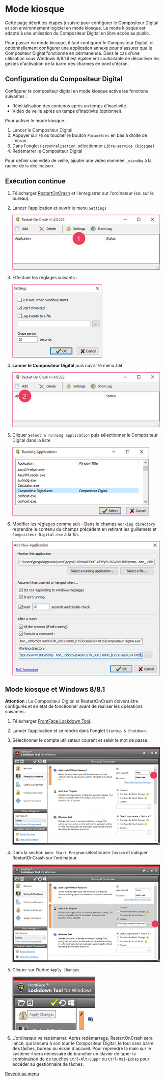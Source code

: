 ﻿# Mode kiosque

Cette page décrit les étapes à suivre pour configurer le Compositeur Digital et son environnement logiciel en mode kiosque. 
Le mode kiosque est adapté à une utilisation du Compositeur Digital en libre accès au public.

Pour passer en mode kiosque, il faut configurer le Compositeur Digital, 
et optionnellement configurer une application annexe pour s'assurer que 
le Compositeur Digital fonctionne en permanence. 
Dans le cas d'une utilisation sous Windows 8/8.1 il est également souhaitable 
de désactiver les gestes d'activation de la barre des charmes en bord d'écran.


## Configuration du Compositeur Digital

Configurer le compositeur digital en mode kiosque active les fonctions suivantes :
* Réinitialisation des contenus après un temps d'inactivité.
* Vidéo de veille après un temps d'inactivité (optionnel).

Pour activer le mode kiosque :

1. Lancer le Compositeur Digital
2. Appuyer sur `F5` ou toucher le bouton `Paramètres` en bas à droite de l'écran
3. Dans l'onglet `Personnalisation`, sélectionner `Libre-service (kiosque)`
4. Redémarrer le Compositeur Digital

Pour définir une vidéo de veille, ajouter une vidéo nommée `_standby` à la racine de la déclinaison.


## Exécution continue

1. Télécharger [RestartOnCrash](http://1.shadowcdn.com/files/RestartOnCrash-v1.4.zip) et l'enregistrer sur l'ordinateur (ex: sur le bureau).
2. Lancer l'application et ouvrir le menu `Settings`

    ![RestartOnCrash](img/roc_1.jpg)

3. Effectuer les réglages suivants :

    ![RestartOnCrash - réglages](img/roc_settings.jpg)

4. **Lancer le Compositeur Digital** puis ouvrir le menu `Add`

    ![RestartOnCrash](img/roc_2.jpg)

5. Cliquer `Select a running application` puis sélectionner le Compositeur Digital dans la liste.

    ![RestartOnCrash - liste des applications](img/roc_add_2.jpg)

6. Modifier les réglages comme suit - Dans le champs `Working directory` reprendre le contenu du champs précédent en retirant les guillemets et `Compositeur Digital.exe` à la fin.

    ![RestartOnCrash - ajout](img/roc_add_3.jpg)


## Mode kiosque et Windows 8/8.1

**Attention :** Le Compositeur Digital et RestartOnCrash doivent être configurés et en état de fonctionner avant de réaliser les opérations suivantes. 

1. Télécharger [FrontFace Lockdown Tool](http://download.mirabyte.com/Lockdown.exe).
2. Lancer l'application et se rendre dans l'onglet `Startup & Shutdown`.
3. Sélectionner le compte utilisateur courant et saisir le mot de passe.

    ![FrontFace Lockdown Tool - compte](img/fflt_account.jpg)

3. Dans la section `Auto Start Program` sélectionner `Custom` et indiquer RestartOnCrash sur l'ordinateur.

    ![FrontFace Lockdown Tool - logiciel](img/fflt_soft.jpg)

4. Cliquer sur l'icône `Apply Changes`.

    ![FrontFace Lockdown Tool](img/fflt_apply.jpg)

5. L'ordinateur va redémarrer. Après redémarrage, RestartOnCrash sera lancé, qui lancera à son tour le Compositeur Digital, le tout sans barre des tâches, bureau ou écran d'accueil.
Pour reprendre la main sur le système il sera nécessaire de brancher un clavier de taper la combinaison de de touches `Ctrl-Alt-Suppr` ou `Ctrl-Maj-Echap` pour accéder au gestionnaire de tâches.

[Revenir au menu](home.html)